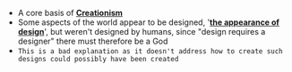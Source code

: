 - A core basis of **[Creationism](../notes/Creationism)**
- Some aspects of the world appear to be designed, '**[the appearance of design](../notes/the_appearance_of_design)**', but weren't designed by humans, since "design requires a designer" there must therefore be a God
- `This is a bad explanation as it doesn't address how to create such designs could possibly have been created`